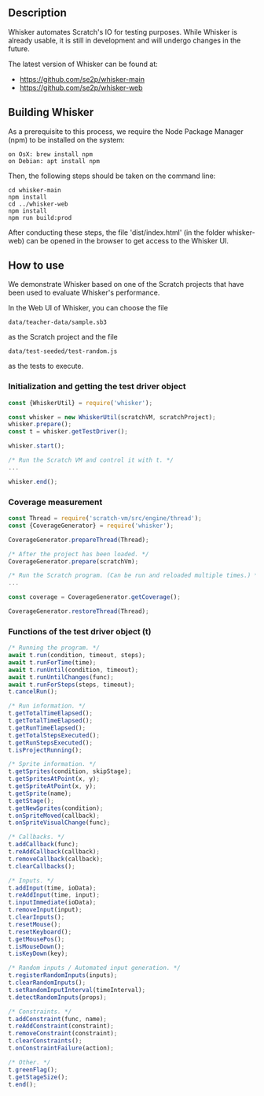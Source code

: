 ## Description

Whisker automates Scratch's IO for testing purposes. While Whisker 
is already usable, it is still in development and will undergo 
changes in the future.

The latest version of Whisker can be found at:
* https://github.com/se2p/whisker-main
* https://github.com/se2p/whisker-web

## Building Whisker

As a prerequisite to this process, we require the Node Package 
Manager (npm) to be installed on the system:

    on OsX: brew install npm
    on Debian: apt install npm

Then, the following steps should be taken on the command line:

    cd whisker-main
    npm install
    cd ../whisker-web
    npm install
    npm run build:prod

After conducting these steps, the file 'dist/index.html' (in 
the folder whisker-web) can be opened in the browser to
get access to the Whisker UI. 

## How to use

We demonstrate Whisker based on one of the Scratch projects that 
have been used to evaluate Whisker's performance. 

In the Web UI of Whisker, you can choose the file

    data/teacher-data/sample.sb3

as the Scratch project and the file

    data/test-seeded/test-random.js

as the tests to execute.

### Initialization and getting the test driver object

```javascript
const {WhiskerUtil} = require('whisker');

const whisker = new WhiskerUtil(scratchVM, scratchProject);
whisker.prepare();
const t = whisker.getTestDriver();

whisker.start();

/* Run the Scratch VM and control it with t. */
...

whisker.end();
```

### Coverage measurement

```javascript
const Thread = require('scratch-vm/src/engine/thread');
const {CoverageGenerator} = require('whisker');

CoverageGenerator.prepareThread(Thread);

/* After the project has been loaded. */
CoverageGenerator.prepare(scratchVm);

/* Run the Scratch program. (Can be run and reloaded multiple times.) */
...

const coverage = CoverageGenerator.getCoverage();

CoverageGenerator.restoreThread(Thread);
```

### Functions of the test driver object (t)

```javascript
/* Running the program. */
await t.run(condition, timeout, steps);
await t.runForTime(time);
await t.runUntil(condition, timeout);
await t.runUntilChanges(func);
await t.runForSteps(steps, timeout);
t.cancelRun();

/* Run information. */
t.getTotalTimeElapsed();
t.getTotalTimeElapsed();
t.getRunTimeElapsed();
t.getTotalStepsExecuted();
t.getRunStepsExecuted();
t.isProjectRunning();

/* Sprite information. */
t.getSprites(condition, skipStage);
t.getSpritesAtPoint(x, y);
t.getSpriteAtPoint(x, y);
t.getSprite(name);
t.getStage();
t.getNewSprites(condition);
t.onSpriteMoved(callback);
t.onSpriteVisualChange(func);

/* Callbacks. */
t.addCallback(func);
t.reAddCallback(callback);
t.removeCallback(callback);
t.clearCallbacks();

/* Inputs. */
t.addInput(time, ioData);
t.reAddInput(time, input);
t.inputImmediate(ioData);
t.removeInput(input);
t.clearInputs();
t.resetMouse();
t.resetKeyboard();
t.getMousePos();
t.isMouseDown();
t.isKeyDown(key);

/* Random inputs / Automated input generation. */
t.registerRandomInputs(inputs);
t.clearRandomInputs();
t.setRandomInputInterval(timeInterval);
t.detectRandomInputs(props);

/* Constraints. */
t.addConstraint(func, name);
t.reAddConstraint(constraint);
t.removeConstraint(constraint);
t.clearConstraints();
t.onConstraintFailure(action);

/* Other. */
t.greenFlag();
t.getStageSize();
t.end();
```

